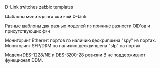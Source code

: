 D-Link switches zabbix templates

Шаблоны мониторинга свитчей D-Link

Разные шаблоны для разных моделей по причине разности OID'ов и присутствующих фич

Мониторинг Ethernet портов по наличию дескрипшена "spy" на портах.
Мониторинг SFP/DDM по наличию дескрипшена "sfp" на портах.

Модели DES-1228/ME и DES-3200-28 ревизии B не поддерживают функционал DDM.
